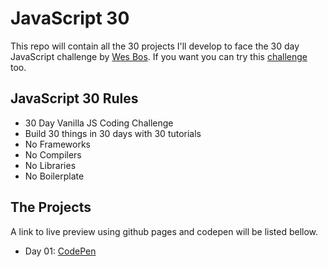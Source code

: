 # JavaScript 30

This repo will contain all the 30 projects I'll develop to face the 30 day JavaScript challenge by [Wes Bos](http://wesbos.com). If you want you can try this [challenge](https://javascript30.com) too.

## JavaScript 30 Rules

- 30 Day Vanilla JS Coding Challenge
- Build 30 things in 30 days with 30 tutorials
- No Frameworks
- No Compilers
- No Libraries
- No Boilerplate

## The Projects

A link to live preview using github pages and codepen will be listed bellow.

- Day 01: [CodePen](https://codepen.io/sabbirrahman/full/eEGVRj/)